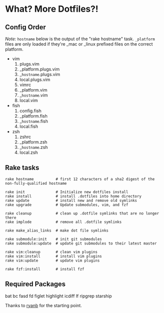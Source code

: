 What? More Dotfiles?!
=====================

Config Order
------------
_Note:_ `hostname` below is the output of the "rake hostname" task. `_platform` files are only loaded if they're _mac or _linux prefixed files on the correct platform.

* vim
    1. plugs.vim
    1. _platform.plugs.vim
    1. _`hostname`.plugs.vim
    1. local.plugs.vim
    1. vimrc
    1. _platform.vim
    1. _`hostname`.vim
    1. local.vim
* fish
    1. config.fish
    1. _platform.fish
    1. _`hostname`.fish
    1. local.fish
* zsh
    1. zshrc
    1. _platform.zsh
    1. _`hostname`.zsh
    1. local.zsh

Rake tasks
----------

```
rake hostname          # first 12 characters of a sha2 digest of the non-fully-qualified hostname

rake init              # Initialize new dotfiles install
rake install           # install .dotfiles into home directory
rake update            # install new and remove old symlinks
rake upgrade           # Update submodules, vim, and fzf

rake cleanup           # clean up .dotfile symlinks that are no longer there
rake implode           # remove all .dotfile symlinks

rake make_alias_links  # make dot file symlinks

rake submodule:init    # init git submodules
rake submodule:update  # update git submodules to their latest master

rake vim:cleanup       # clean vim plugins
rake vim:install       # install vim plugins
rake vim:update        # update vim plugins

rake fzf:install       # install fzf
```

Required Packages
-----------------

bat
bc
fasd
fd
figlet
highlight
icdiff
lf
ripgrep
starship

Thanks to [ryanb](https://github.com/ryanb/dotfiles) for the starting point.

